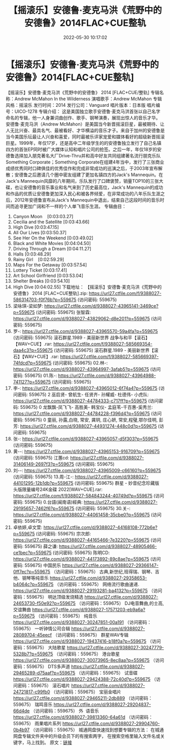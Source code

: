 ﻿---
title: 【摇滚乐】安德鲁·麦克马洪《荒野中的安德鲁》2014FLAC+CUE整轨
date: 2022-05-30 10:17:02
categories: 外语音乐
tags: 外语音乐
---
# 【摇滚乐】安德鲁·麦克马洪《荒野中的安德鲁》2014[FLAC+CUE整轨]

【摇滚乐】安德鲁·麦克马洪《荒野中的安德鲁》 2014
[FLAC+CUE/整轨]
专辑名称：Andrew McMahon In the
Wilderness
演唱歌手：Andrew
McMahon
专辑风格：摇滚乐
发行时间：2014
发行公司：Vanguard
唱片版本：日本版
唱片编号：UICO-1278
专辑介绍：
这是美国独立歌手安德鲁·麦克马洪首张以自己名字命名的专辑，他一人身兼词曲创作、歌手、钢琴演奏，展现出惊人的音乐才华。
安德鲁·麦克马洪（Andrew
McMahon）是美国当今新晋摇滚巨星，最被期待、让人无比兴奋、最具名气、最被看好、才华横溢的音乐才子。来自于加州的安德鲁是当今美国乐坛最让人兴奋和喜爱，同时最被乐评家宠爱和媒体看好的超级新晋摇滚巨星。1999年，年仅17岁，还是高中二年级学生的的安德鲁独立发行了自己名镇四方的首张EP同时被广大媒体认知和唱片公司的抢签。之后一年，年仅18岁的安德鲁选择加入朋克著名大厂Drive-Thru并和高中好友共同组建著名流行朋克乐队Something
Corporate；Something
Corporate在组建4年当中，发行了三张商业成绩优秀同时口碑俱佳的优秀佳作和完成非常成功的巡演之后，于2003年宣布解散；安德鲁之后邀请几个圈中密友组建了更加名镇四方的Jack's
Mannequin。在Jack's
Mannequin风靡的八年期间，乐队发行了口碑褒赞，销量TOP10的三张大碟，也让安德鲁的音乐事业和名气来到了历史最高位，Jack's
Mannequin的成功和作品的优质让安德鲁更加深入民心和被各界倾爱，在非常成功的八年乐队生涯之后，2012年安德鲁宣布从Jack's
Mannequin中退出，结束自己这段时间的音乐时间而追寻更加广阔和不一样的个人单飞音乐生涯。
专辑曲目：
01. Canyon
Moon    [0:03:03.27]
02. Cecilia and the
Satellite
[0:03:43.66]
03. High Dive
[0:03:47.15]
04. All Our
Lives
[0:03:50.37]
05. See Her On the
Weekend
[0:03:49.02]
06. Black and White
Movies
[0:04:04.50]
07. Driving Through a
Dream
[0:04:11.27]
08. Halls
[0:03:48.29]
09. Rainy
Girl    [0:02:59.29]
10. Maps For the
Getaway
[0:03:57.54]
11. Lottery
Ticket
[0:03:17.41]
12. Art School
Girlfriend
[0:03:53.04]
13. Shelter
Breaks
[0:03:54.10]
14. High Dive
[0:04:02.55]
下载地址：
【摇滚乐】安德鲁·麦克马洪《荒野中的安德鲁》 2014 [FLAC+CUE整轨].zip: https://url27.ctfile.com/f/9388027-586314703-f0f76b?p=559675
(访问密码: 559675)
12. 梁咏琪-梁如梦:
https://url27.ctfile.com/d/9388027-43965141-3469ce?p=559675
(访问密码: 559675)
张智霖: https://url27.ctfile.com/d/9388027-43829062-d8e201?p=559675
(访问密码: 559675)
21. 罗-: https://url27.ctfile.com/d/9388027-43965570-59a4fa?p=559675
(访问密码: 559675)
滚石群星.1989 - 美丽新世界 战争与和平【滚石】【WAV+CUE】.rar: https://url27.ctfile.com/f/9388027-585669354-daa4c3?p=559675
(访问密码: 559675)
滚石群星.1989 - 美丽新世界【滚石】【WAV+CUE】.rar: https://url27.ctfile.com/f/9388027-585669397-74fdcd?p=559675
(访问密码: 559675)
02.林-: https://url27.ctfile.com/d/9388027-43964997-3afab5?p=559675
(访问密码: 559675)
01.陈-:
https://url27.ctfile.com/d/9388027-43964988-741127?p=559675
(访问密码: 559675)
05. 李-: https://url27.ctfile.com/d/9388027-43965012-6f74a4?p=559675
(访问密码: 559675)
2 巫启贤- 曾航生- 任贤齐- 孙耀威- 杜德伟- 小虎队: https://url27.ctfile.com/d/9388027-44784333-c717ff?p=559675
(访问密码: 559675)
0 龙飘飘-凤飞飞- 高胜美- 韩宝仪- 孟庭苇-千百惠-奚秀兰: https://url27.ctfile.com/d/9388027-44784228-f396d4?p=559675
(访问密码: 559675)
0 童丽, 孙露,白晓, 常安, 龚玥, 庄心妍, 常安,程璧,鄂尔佳明, 彭芳: https://url27.ctfile.com/d/9388027-44931274-448c0d?p=559675
(访问密码: 559675)
03. 张-: https://url27.ctfile.com/d/9388027-43965057-d5f303?p=559675
(访问密码: 559675)
15. 黄--: https://url27.ctfile.com/d/9388027-43965153-916709?p=559675
(访问密码: 559675)
江蕙cd: https://url27.ctfile.com/d/9388027-31406149-2697f3?p=559675
(访问密码: 559675)
04. 刘--: https://url27.ctfile.com/d/9388027-43965009-c66160?p=559675
(访问密码: 559675)
13.周-江-:
https://url27.ctfile.com/d/9388027-44101295-12b1db?p=559675
(访问密码: 559675)
群星 - 妙音纪念珍藏版 头版限量编号24K金碟 2022[WAV+CUE].rar:
https://url27.ctfile.com/f/9388027-584843244-40749d?p=559675
(访问密码: 559675)
0.台語(闽南语)經典: https://url27.ctfile.com/d/9388027-29195657-7462f6?p=559675
(访问密码: 559675)
30.关-: https://url27.ctfile.com/d/9388027-44061458-35cbe0?p=559675
(访问密码: 559675)
34. 卓依婷,卓文萱: https://url27.ctfile.com/d/9388027-44168108-772b6e?p=559675
(访问密码: 559675)
宗次郎: https://url27.ctfile.com/d/9388027-44165466-7e3220?p=559675
(访问密码: 559675)
薛之谦: https://url27.ctfile.com/d/9388027-48905466-ce1bec?p=559675
(访问密码: 559675)
陈明CD: https://url27.ctfile.com/d/9388027-44173892-89c8ae?p=559675
(访问密码: 559675)
中国民乐
https://url27.ctfile.com/d/9388027-29366147-0ff7ec?p=559675
（访问密码：559675）
古典,新世纪,班得瑞、钢琴、吉他、钢琴等纯音乐
https://url27.ctfile.com/d/9388027-29358653-b4064c?p=559675
（访问密码：559675）
网络流行歌曲速递.
https://url27.ctfile.com/d/9388027-29193281-ba4132?p=559675
（访问密码：559675）
明达顶级发烧精选
https://url27.ctfile.com/d/9388027-24653730-f50e92?p=559675
（访问密码：559675）
DJ电音舞曲,的士高, 交谊舞曲
https://url27.ctfile.com/d/9388027-17571203-eb9a6a?p=559675
（访问密码：559675）
纯音乐
https://url27.ctfile.com/d/9388027-30247851-00a191
（访问密码：559675）
一听钟情公司合辑
https://url27.ctfile.com/d/9388027-28089704-45eecf
（访问密码：559675）
群星WAV专辑
https://url27.ctfile.com/d/9388027-19437416-b18f0a?p=559675
（访问密码：559675）
大陆歌星
https://url27.ctfile.com/d/9388027-30247779-5328b7?p=559675
（访问密码：559675）
港台歌星
https://url27.ctfile.com/d/9388027-30073965-8ec8aa?p=559675
（访问密码：559675）
DTS多声道
https://url27.ctfile.com/d/9388027-29465289-d75aaf?p=559675
（访问密码：559675）
试音碟
https://url27.ctfile.com/d/9388027-29424388-72c40d?p=559675
（访问密码：559675）
滚石唱片
https://url27.ctfile.com/d/9388027-24721817-c99fb0
（访问密码：559675）
宝丽金唱片
https://url27.ctfile.com/d/9388027-29465211-2db889
（访问密码：559675）
瑞鸣音乐
https://url27.ctfile.com/d/9388027-29204837-66d4de
（访问密码：559675）
外  语音乐
https://url27.ctfile.com/d/9388027-39813360-64a61d
（访问密码：559675）
雨果唱片系列
https://url27.ctfile.com/d/9388027-29904760-0b4b97
（访问密码：559675）
城通网盘快速找到想要专辑的方法：
在城通网盘专辑文件夹中的升级会员下的有搜索两字，
在搜索空格里输入文件名或关键字，马上找到。
原文：[链接](https://blog.sina.com.cn/s/blog_1647c7e7601030xj2.html)